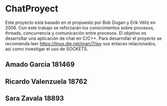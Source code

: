 # ChatProyect
Este  proyecto  está  basado  en  el  propuesto  por  Bob  Dugan  y  Erik  Véliz  en  2006. Con  este  trabajo  se reforzarán los  conocimientos  sobre  procesos, threads,  concurrencia  y  comunicación  entre  procesos. El objetivo es desarrollar una aplicación de chat en C/C++. Para desarrollar el proyecto se recomienda leer https://linux.die.net/man/7/ipy sus enlaces relacionados, así como investigar el uso de SOCKETS.

## Amado Garcia        181469
## Ricardo Valenzuela  18762
## Sara Zavala         18893
